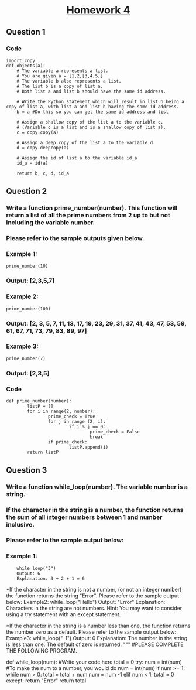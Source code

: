 # <p align="center"><ins> Homework 4 </ins></p>
## Question 1
###  Code 
```{python}
import copy
def objects(a):
    # The variable a represents a list.
    # You are given a = [1,2,[3,4,5]]
    # The variable b also represents a list.
    # The list b is a copy of list a.
    # Both list a and list b should have the same id address.
    
    # Write the Python statement which will result in list b being a copy of list a, with list a and list b having the same id address.
    b = a #Do this so you can get the same id address and list

    # Assign a shallow copy of the list a to the variable c.
    # (Variable c is a list and is a shallow copy of list a).
    c = copy.copy(a)

    # Assign a deep copy of the list a to the variable d.
    d = copy.deepcopy(a)

    # Assign the id of list a to the variable id_a
    id_a = id(a)

    return b, c, d, id_a
```
## Question 2
### Write a function prime_number(number). This function will return a list of all the prime numbers from 2 up to but not including the variable number.
### Please refer to the sample outputs given below.
### Example 1:
```{python}
prime_number(10)
```
### Output: [2,3,5,7]
### Example 2:
```{python}
prime_number(100)
```
### Output: [2, 3, 5, 7, 11, 13, 17, 19, 23, 29, 31, 37, 41, 43, 47, 53, 59, 61, 67, 71, 73, 79, 83, 89, 97]
### Example 3:
```{python}
prime_number(7)
```
### Output: [2,3,5]

### Code
```{python}
def prime_number(number):
        listP = []
        for i in range(2, number):
                prime_check = True
                for j in range (2, i):
                        if i % j == 0:
                                prime_check = False
                                break
                if prime_check:
                        listP.append(i)
        return listP
```
## Question 3
### Write a function while_loop(number). The variable number is a string. 
### If the character in the string is a number, the function returns the sum of all integer numbers between 1 and number inclusive. 
### Please refer to the sample output below:
### Example 1:
        while_loop("3")
        Output: 6
        Explanation: 3 + 2 + 1 = 6

*If the character in the string is not a number, (or not an integer
number) the function returns the string "Error". Please refer to the
sample output below:
Example2:
        while_loop("Hello")
        Output: "Error"
        Explanation: Characters in the string are not numbers.
        Hint: You may want to consider using a try statement with an except statement.

*If the character in the string is a number less than one, the function
returns the number zero as a default. Please refer to the sample
output below:
Example3: 
        while_loop("-1")
        Output: 0
        Explanation: The number in the string is less than one. The default of zero is returned. """
#PLEASE COMPLETE THE FOLLOWING PROGRAM.

def while_loop(num):
        #Write your code here
                total = 0
                try:
                        num = int(num) #To make the num to a number, you would do num = int(num)
                        if num >= 1:
                                while num > 0:
                                        total = total + num
                                        num = num -1
                        elif num < 1:
                                total = 0
                except:
                        return "Error"
                return total

```
